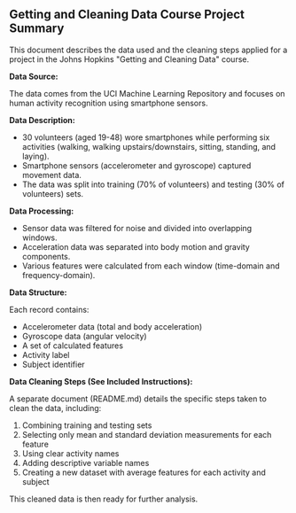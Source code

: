 ## Getting and Cleaning Data Course Project Summary

This document describes the data used and the cleaning steps applied for a project in the Johns Hopkins "Getting and Cleaning Data" course. 

**Data Source:**

The data comes from the UCI Machine Learning Repository and focuses on human activity recognition using smartphone sensors.

**Data Description:**

* 30 volunteers (aged 19-48) wore smartphones while performing six activities (walking, walking upstairs/downstairs, sitting, standing, and laying).
* Smartphone sensors (accelerometer and gyroscope) captured movement data.
* The data was split into training (70% of volunteers) and testing (30% of volunteers) sets.

**Data Processing:**

* Sensor data was filtered for noise and divided into overlapping windows. 
* Acceleration data was separated into body motion and gravity components.
* Various features were calculated from each window (time-domain and frequency-domain).

**Data Structure:**

Each record contains:

* Accelerometer data (total and body acceleration)
* Gyroscope data (angular velocity)
* A set of calculated features
* Activity label
* Subject identifier

**Data Cleaning Steps (See Included Instructions):**

A separate document (README.md) details the specific steps taken to clean the data, including:

1. Combining training and testing sets
2. Selecting only mean and standard deviation measurements for each feature
3. Using clear activity names
4. Adding descriptive variable names
5. Creating a new dataset with average features for each activity and subject

This cleaned data is then ready for further analysis.